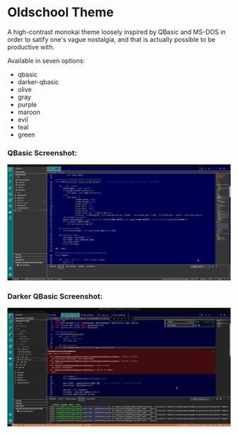 # Oldschool Theme

A high-contrast monokai theme loosely inspired by QBasic and MS-DOS in order to satify one's vague nostalgia, and that is actually possible to be productive with.

Available in seven options:

 - qbasic
 - darker-qbasic
 - olive
 - gray
 - purple
 - maroon
 - evil
 - teal
 - green

### QBasic Screenshot:

![qbasic](https://github.com/EricsonWillians/oldschool-theme/raw/master/qbasic.png "QBasic Screenshot")

### Darker QBasic Screenshot:

![qbasic](https://github.com/EricsonWillians/oldschool-theme/raw/master/darker-qbasic.png "Darker QBasic Screenshot")